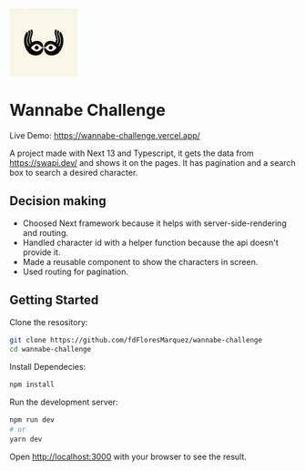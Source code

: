 ![Wannabe](./public/assets/logo.jpg "Wannabe")

# Wannabe Challenge

Live Demo: https://wannabe-challenge.vercel.app/

A project made with Next 13 and Typescript, it gets the data from https://swapi.dev/ and shows it on the pages. It has pagination and a search box to search a desired character.

## Decision making

- Choosed Next framework because it helps with server-side-rendering and routing.
- Handled character id with a helper function because the api doesn't provide it.
- Made a reusable component to show the characters in screen.
- Used routing for pagination.

## Getting Started
Clone the resository:

```bash
git clone https://github.com/fdFloresMarquez/wannabe-challenge
cd wannabe-challenge
```

Install Dependecies:

```bash
npm install
```

Run the development server:

```bash
npm run dev
# or
yarn dev
```

Open [http://localhost:3000](http://localhost:3000) with your browser to see the result.


